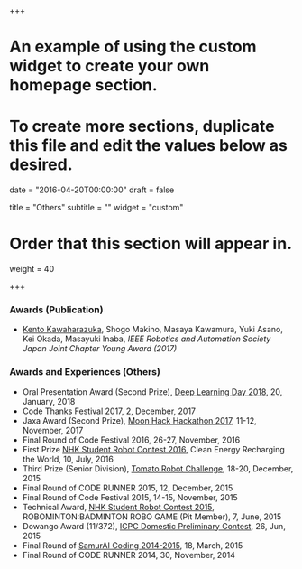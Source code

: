 +++
# An example of using the custom widget to create your own homepage section.
# To create more sections, duplicate this file and edit the values below as desired.

date = "2016-04-20T00:00:00"
draft = false

title = "Others"
subtitle = ""
widget = "custom"

# Order that this section will appear in.
weight = 40

+++

### Awards (Publication)
- <u>Kento Kawaharazuka</u>, Shogo Makino, Masaya Kawamura, Yuki Asano, Kei Okada, Masayuki Inaba, *IEEE Robotics and Automation Society Japan Joint Chapter Young Award (2017)*

### Awards and Experiences (Others)
- Oral Presentation Award (Second Prize), [Deep Learning Day 2018](http://deeplearning.jp/deeplearningday2018/), 20, January, 2018
- Code Thanks Festival 2017, 2, December, 2017
- Jaxa Award (Second Prize), [Moon Hack Hackathon 2017](http://moonhack.jp.klab.com/), 11-12, November, 2017
- Final Round of Code Festival 2016, 26-27, November, 2016
- First Prize [NHK Student Robot Contest 2016](http://www.official-robocon.com/gakusei/about/history/twentyfive/), Clean Energy Recharging the World, 10, July, 2016
- Third Prize (Senior Division), [Tomato Robot Challenge](http://www.lsse.kyutech.ac.jp/~sociorobo/ja/tomato-robot2015), 18-20, December, 2015
- Final Round of CODE RUNNER 2015, 12, December, 2015
- Final Round of Code Festival 2015, 14-15, November, 2015
- Technical Award, [NHK Student Robot Contest 2015](http://www.official-robocon.com/gakusei/about/history/twenty-fourth/), ROBOMINTON:BADMINTON ROBO GAME (Pit Member), 7, June, 2015
- Dowango Award (11/372), [ICPC Domestic Preliminary Contest](https://icpc.iisf.or.jp/2015-tsukuba/domestic/?lang=en), 26, Jun, 2015
- Final Round of [SamurAI Coding 2014-2015](http://www.ipsj.or.jp/event/samuraicoding/2014-15/index.html), 18, March, 2015
- Final Round of CODE RUNNER 2014, 30, November, 2014
